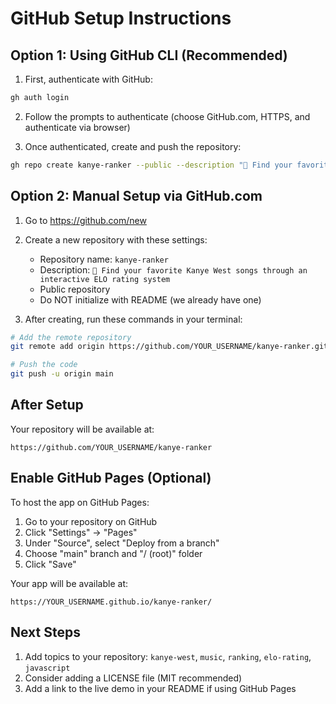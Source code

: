 # GitHub Setup Instructions

## Option 1: Using GitHub CLI (Recommended)

1. First, authenticate with GitHub:
```bash
gh auth login
```

2. Follow the prompts to authenticate (choose GitHub.com, HTTPS, and authenticate via browser)

3. Once authenticated, create and push the repository:
```bash
gh repo create kanye-ranker --public --description "🌊 Find your favorite Kanye West songs through an interactive ELO rating system" --source=. --remote=origin --push
```

## Option 2: Manual Setup via GitHub.com

1. Go to https://github.com/new

2. Create a new repository with these settings:
   - Repository name: `kanye-ranker`
   - Description: `🌊 Find your favorite Kanye West songs through an interactive ELO rating system`
   - Public repository
   - Do NOT initialize with README (we already have one)

3. After creating, run these commands in your terminal:
```bash
# Add the remote repository
git remote add origin https://github.com/YOUR_USERNAME/kanye-ranker.git

# Push the code
git push -u origin main
```

## After Setup

Your repository will be available at:
```
https://github.com/YOUR_USERNAME/kanye-ranker
```

## Enable GitHub Pages (Optional)

To host the app on GitHub Pages:

1. Go to your repository on GitHub
2. Click "Settings" → "Pages"
3. Under "Source", select "Deploy from a branch"
4. Choose "main" branch and "/ (root)" folder
5. Click "Save"

Your app will be available at:
```
https://YOUR_USERNAME.github.io/kanye-ranker/
```

## Next Steps

1. Add topics to your repository: `kanye-west`, `music`, `ranking`, `elo-rating`, `javascript`
2. Consider adding a LICENSE file (MIT recommended)
3. Add a link to the live demo in your README if using GitHub Pages